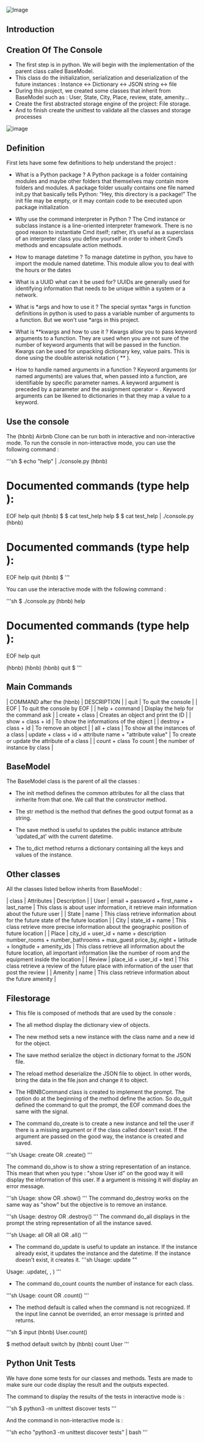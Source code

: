 #

![Image](https://holbertonintranet.s3.amazonaws.com/uploads/medias/2018/6/65f4a1dd9c51265f49d0.png?X-Amz-Algorithm=AWS4-HMAC-SHA256&X-Amz-Credential=AKIARDDGGGOU5BHMTQX4%2F20221014%2Fus-east-1%2Fs3%2Faws4_request&X-Amz-Date=20221014T115128Z&X-Amz-Expires=86400&X-Amz-SignedHeaders=host&X-Amz-Signature=5957927d8ad97e19130e53553e9600b97399e0095f1b2b2868bf56dcd7de800f)

## Introduction

## Creation Of The Console
- The first step is in python. We will begin with the implementation of the parent class called BaseModel.
- This class do the initialization, serialization and deserialization of the future instances : Instance <-> Dictionary <-> JSON string <-> file
- During this project, we created some classes that inherit from BaseModel such as : User, State, City, Place, review, state, amenity...
- Create the first abstracted storage engine of the project: File storage.
- And to finish create the unittest to validate all the classes and storage processes

![image](https://holbertonintranet.s3.amazonaws.com/uploads/medias/2018/6/815046647d23428a14ca.png?X-Amz-Algorithm=AWS4-HMAC-SHA256&X-Amz-Credential=AKIARDDGGGOU5BHMTQX4%2F20221014%2Fus-east-1%2Fs3%2Faws4_request&X-Amz-Date=20221014T111128Z&X-Amz-Expires=86400&X-Amz-SignedHeaders=host&X-Amz-Signature=e56c12073d31d047b3920cad50a87a128304ddb8dffefb0baf567f1735f40038)

## Definition
First lets have some few definitions to help understand the project :

- What is a Python package ?
A Python package is a folder containing modules and maybe other folders that themselves may contain more folders and modules. A package folder usually contains one file named init.py that basically tells Python: “Hey, this directory is a package!” The init file may be empty, or it may contain code to be executed upon package initialization

- Why use the command interpreter in Python ?
The Cmd instance or subclass instance is a line-oriented interpreter framework. There is no good reason to instantiate Cmd itself; rather, it’s useful as a superclass of an interpreter class you define yourself in order to inherit Cmd’s methods and encapsulate action methods.

- How to manage datetime ?
To manage datetime in python, you have to import the module named datetime. This module allow you to deal with the hours or the dates

- What is a UUID what can it be used for?
UUIDs are generally used for identifying information that needs to be unique within a system or a network.

- What is *args and how to use it ?
The special syntax *args in function definitions in python is used to pass a variable number of arguments to a function. But we won't use *args in this project.

- What is **kwargs and how to use it ?
Kwargs allow you to pass keyword arguments to a function. They are used when you are not sure of the number of keyword arguments that will be passed in the function. Kwargs can be used for unpacking dictionary key, value pairs. This is done using the double asterisk notation ( ** ).

- How to handle named arguments in a function ?
Keyword arguments (or named arguments) are values that, when passed into a function, are identifiable by specific parameter names. A keyword argument is preceded by a parameter and the assignment operator = . Keyword arguments can be likened to dictionaries in that they map a value to a keyword.

## Use the console
The (hbnb) Airbnb Clone can be run both in interactive and non-interactive mode. To run the console in non-interactive mode, you can use the following command :

'''sh
$ echo "help" | ./console.py
(hbnb)

Documented commands (type help <topic>):
========================================
EOF  help  quit
(hbnb) 
$
$ cat test_help
help
$
$ cat test_help | ./console.py
(hbnb)

Documented commands (type help <topic>):
========================================
EOF  help  quit
(hbnb) 
$
'''

You can use the interactive mode with the following command :

'''sh
$ ./console.py
(hbnb) help

Documented commands (type help <topic>):
========================================
EOF  help  quit

(hbnb) 
(hbnb) 
(hbnb) quit
$
'''
## Main Commands

| COMMAND after the (hbnb) | DESCRIPTION |
| quit |	To quit the console |
| EOF |	To quit the console by EOF |
| help + command | Display the help for the command ask |
| create + class | Creates an object and print the ID |
| show + class + id | To show the informations of the object |
| destroy + class + id | To remove an object |
| all + class | To show all the instances of a class
| update + class + id + attribute name + "attribute value" | To create or update the attribute of a class |
| count + class	To count | the number of instance by class |

## BaseModel
The BaseModel class is the parent of all the classes :

- The init method defines the common attributes for all the class that inrherite from that one. We call that the constructor method.

- The str method is the method that defines the good output format as a string.

- The save method is useful to updates the public instance attribute 'updated_at' with the current datetime.

- The to_dict method returns a dictionary containing all the keys and values of the instance.

## Other classes
All the classes listed bellow inherits from BaseModel :

| class | Attributes | Description |
| User | email + password + first_name + last_name | This class is about user information, it retrieve main information about the future user |
| State | name | This class retrieve information about for the future state of the future location |
| City | state_id + name | This class retrieve more precise information about the geographic position of future location |
| Place | city_id + user_id + name + description number_rooms + number_bathrooms + max_guest price_by_night + latitude + longitude + amenity_ids | This class retrieve all information about the future location, all important information like the number of room and the equipment inside the location |
| Review | place_id + user_id + text | This class retrieve a review of the future place with information of the user that post the review |
| Amenity | name | This class retrieve information about the future amenity |

## Filestorage
- This file is composed of methods that are used by the console :

- The all method display the dictionary view of objects.

- The new method sets a new instance with the class name and a new id for the object.

- The save method serialize the object in dictionary format to the JSON file.

- The reload method deserialize the JSON file to object. In other words, bring the data in the file.json and change it to object.

- The HBNBCommand class is created to implement the prompt. The option do at the beginning of the method define the action. So do_quit defined the command to quit the prompt, the EOF command does the same with the signal.

- The command do_create is to create a new instance and tell the user if there is a missing argument or if the class called doesn't exist. If the argument are passed on the good way, the instance is created and saved.

'''sh
Usage: create <class name> OR <class name>.create()
'''

The command do_show is to show a string representation of an instance. This mean that when you type : "show User id" on the good way it will display the information of this user. If a argument is missing it will display an error message.

'''sh
Usage: show <class name> <id> OR <class name>.show(<id>)
'''
The command do_destroy works on the same way as "show" but the objective is to remove an instance.

'''sh
Usage: destroy <class name> OR <class name>.destroy(<id>)
'''
The command do_all displays in the prompt the string representation of all the instance saved.

'''sh
Usage: all OR all <class name> OR <class name>.all()
'''

- The command do_update is useful to update an instance. If the instance already exist, it updates the instance and the datetime. If the instance doesn't exist, it creates it.
'''sh
Usage: update <class name> <id> <attribute name> "<attribute value>" 

Usage: <class name>.update(<id>, <attribute name>, <attribute value>)
'''

- The command do_count counts the number of instance for each class.

'''sh
Usage: count <class name> OR <class name>.count()
'''
- The method default is called when the command is not recognized. If the input line cannot be overrided, an error message is printed and returns.

'''sh
$ input
(hbnb) User.count()

$ method default switch by
(hbnb) count User
'''

## Python Unit Tests
We have done some tests for our classes and methods. Tests are made to make sure our code display the result and the outputs expected.

The command to display the results of the tests in interactive mode is :

'''sh
$ python3 -m unittest discover tests
'''

And the command in non-interactive mode is :

'''sh
echo "python3 -m unittest discover tests" | bash
'''
